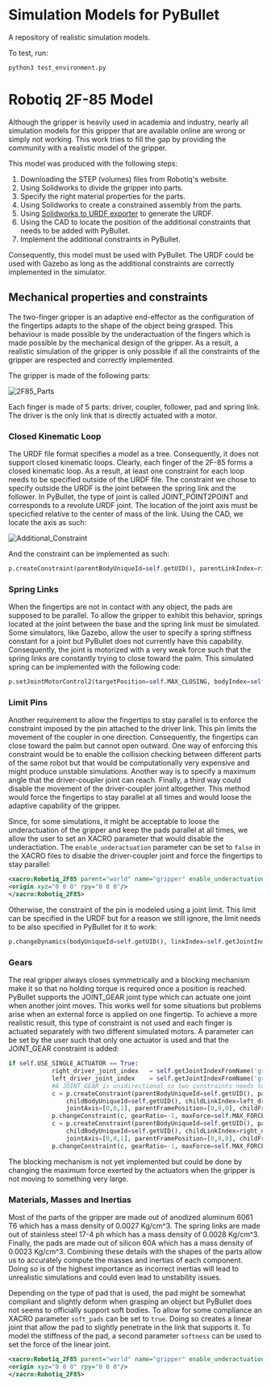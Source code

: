 # Simulation Models for PyBullet
A repository of realistic simulation models.

To test, run:
```
python3 test_environment.py
```

# Robotiq 2F-85 Model
Although the gripper is heavily used in academia and industry, nearly all simulation models for this gripper that are available online are wrong or simply not working. This work tries to fill the gap by providing the community with a realistic model of the gripper.

This model was produced with the following steps:
1. Downloading the STEP (volumes) files from Robotiq's website.
1. Using Solidworks to divide the gripper into parts.
1. Specify the right material properties for the parts.
1. Using Solidworks to create a constrained assembly from the parts.
1. Using [Solidworks to URDF exporter](https://github.com/ros/solidworks_urdf_exporter) to generate the URDF.
1. Using the CAD to locate the position of the additional constraints that needs to be added with PyBullet.
1. Implement the additional constraints in PyBullet.

Consequently, this model must be used with PyBullet. The URDF could be used with Gazebo as long as the additional constraints are correctly implemented in the simulator.

## Mechanical properties and constraints
The two-finger gripper is an adaptive end-effector as the configuration of the fingertips adapts to the shape of the object being grasped. This behaviour is made possible by the underactuation of the fingers which is made possible by the mechanical design of the gripper. As a result, a realistic simulation of the gripper is only possible if all the constraints of the gripper are respected and correctly implemented.

The gripper is made of the following parts:

![2F85_Parts](https://user-images.githubusercontent.com/10478385/103466825-9a671c00-4d16-11eb-8221-638f7d2018f3.png)

Each finger is made of 5 parts: driver, coupler, follower, pad and spring link. The driver is the only link that is directly actuated with a motor.

### Closed Kinematic Loop
The URDF file format specifies a model as a tree. Consequently, it does not support closed kinematic loops. Clearly, each finger of the 2F-85 forms a closed kinematic loop. As a result, at least one constraint for each loop needs to be specified outside of the URDF file. The constraint we chose to specify outside the URDF is the joint between the spring link and the follower. In PyBullet, the type of joint is called JOINT_POINT2POINT and corresponds to a revolute URDF joint. The location of the joint axis must be specicfied relative to the center of mass of the link. Using the CAD, we locate the axis as such:

![Additional_Constraint](https://user-images.githubusercontent.com/10478385/103467080-398d1300-4d19-11eb-8151-f45b90a7139a.png)

And the constraint can be implemented as such:
```python
p.createConstraint(parentBodyUniqueId=self.getUID(), parentLinkIndex=right_follower_index, childBodyUniqueId=self.getUID(), childLinkIndex=right_springlink_index, jointType=p.JOINT_POINT2POINT, jointAxis=[1, 0, 0], parentFramePosition=[6/1000,-6.7/1000,0], childFramePosition=[0,28.9/1000,0])
```

### Spring Links
When the fingertips are not in contact with any object, the pads are supposed to be parallel. To allow the gripper to exhibit this behavior, springs located at the joint between the base and the spring link must be simulated. Some simulators, like Gazebo,  allow the user to specify a spring stiffness constant for a joint but PyBullet does not currently have this capability. Consequently, the joint is motorized with a very weak force such that the spring links are constantly trying to close toward the palm. This simulated spring can be implemented with the following code:
```python
p.setJointMotorControl2(targetPosition=self.MAX_CLOSING, bodyIndex=self.getUID(), jointIndex=self.getJointIndexFromName('gripper_right_spring_link_joint'), controlMode=p.POSITION_CONTROL, force=1)
``` 

### Limit Pins
Another requirement to allow the fingertips to stay parallel is to enforce the constraint imposed by the pin attached to the driver link. This pin limits the movement of the coupler in one direction. Consequently, the fingertips can close toward the palm but cannot open outward. One way of enforcing this constraint would be to enable the collision checking between different parts of the same robot but that would be computationally very expensive and might produce unstable simulations. Another way is to specify a maximum angle that the driver-coupler joint can reach. Finally, a third way could disable the movement of the driver-coupler joint altogether. This method would force the fingertips to stay parallel at all times and would loose the adaptive capability of the gripper.

Since, for some simulations, it might be acceptable to loose the underactuation of the gripper and keep the pads parallel at all times, we allow the user to set an XACRO parameter that would disable the underactiation. The ```enable_underactuation``` parameter can be set to ```false``` in the XACRO files to disable the driver-coupler joint and force the fingertips to stay parallel:

```xml
<xacro:Robotiq_2F85 parent="world" name="gripper" enable_underactuation="true" soft_pads="false" softness="10" >
<origin xyz="0 0 0" rpy="0 0 0"/>
</xacro:Robotiq_2F85>
```
Otherwise, the constraint of the pin is modeled using a joint limit. This limit can be specified in the URDF but for a reason we still ignore, the limit needs to be also specified in PyBullet for it to work:

```python
p.changeDynamics(bodyUniqueId=self.getUID(), linkIndex=self.getJointIndexFromName('gripper_right_coupler_joint'), jointLowerLimit=0.13 , jointUpperLimit=0.79)
```

### Gears
The real gripper always closes symmetrically and a blocking mechanism make it so that no holding torque is required once a position is reached. PyBullet supports the JOINT_GEAR joint type which can actuate one joint when another joint moves. This works well for some situations but problems arise when an external force is applied on one fingertip. To achieve a more realistic result, this type of constraint is not used and each finger is actuated separately with two different simulated motors. A parameter can be set by the user such that only one actuator is used and that the JOINT_GEAR constraint is added:
```python
if self.USE_SINGLE_ACTUATOR == True:
            right_driver_joint_index   = self.getJointIndexFromName('gripper_right_driver_joint')
            left_driver_joint_index    = self.getJointIndexFromName('gripper_left_driver_joint')
            #A JOINT_GEAR is unidirectional so two constraints needs to be added to have the real gear behaviour
            c = p.createConstraint(parentBodyUniqueId=self.getUID(), parentLinkIndex=right_driver_joint_index, 
                childBodyUniqueId=self.getUID(), childLinkIndex=left_driver_joint_index,  jointType=p.JOINT_GEAR, 
                jointAxis=[0,0,1], parentFramePosition=[0,0,0], childFramePosition=[0,0,0])
            p.changeConstraint(c, gearRatio=-1, maxForce=self.MAX_FORCE)
            c = p.createConstraint(parentBodyUniqueId=self.getUID(), parentLinkIndex=left_driver_joint_index, 
                childBodyUniqueId=self.getUID(), childLinkIndex=right_driver_joint_index,  jointType=p.JOINT_GEAR, 
                jointAxis=[0,0,1], parentFramePosition=[0,0,0], childFramePosition=[0,0,0])
            p.changeConstraint(c, gearRatio=-1, maxForce=self.MAX_FORCE)
```
The blocking mechanism is not yet implemented but could be done by changing the maximum force exerted by the actuators when the gripper is not moving to something very large.

### Materials, Masses and Inertias
Most of the parts of the gripper are made out of anodized aluminum 6061 T6 which has a mass density of 0.0027 Kg/cm^3. The spring links are made out of stainless steel 17-4 ph which has a mass density of 0.0028 Kg/cm^3. Finally, the pads are made out of silicon 60A which has a mass density of 0.0023 Kg/cm^3. Combining these details with the shapes of the parts allow us to accurately compute the masses and inertias of each component. Doing so is of the highest importance as incorrect inertias will lead to unrealistic simulations and could even lead to unstability issues.

Depending on the type of pad that is used, the pad might be somewhat compliant and slightly deform when grasping an object but PyBullet does not seems to officially support soft bodies. To allow for some compliance an XACRO parameter ```soft_pads``` can be set to ```true```. Doing so creates a linear joint that allow the pad to slightly penetrate in the link that supports it. To model the stiffness of the pad, a second parameter ```softness``` can be used to set the force of the linear joint.
```xml
<xacro:Robotiq_2F85 parent="world" name="gripper" enable_underactuation="true" soft_pads="false" softness="10" >
<origin xyz="0 0 0" rpy="0 0 0"/>
</xacro:Robotiq_2F85>
```